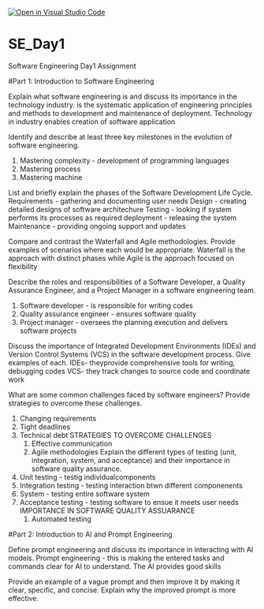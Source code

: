 [![Open in Visual Studio Code](https://classroom.github.com/assets/open-in-vscode-2e0aaae1b6195c2367325f4f02e2d04e9abb55f0b24a779b69b11b9e10269abc.svg)](https://classroom.github.com/online_ide?assignment_repo_id=18386363&assignment_repo_type=AssignmentRepo)
# SE_Day1
Software Engineering Day1 Assignment

#Part 1: Introduction to Software Engineering

Explain what software engineering is and discuss its importance in the technology industry.
is the systematic application of engineering principles and methods to development and maintenance of deployment. Technology in industry enables creation of software application

Identify and describe at least three key milestones in the evolution of software engineering.
1. Mastering complexity - development of programming languages
2. Mastering process
3. Mastering machine

List and briefly explain the phases of the Software Development Life Cycle.
Requirements - gathering and documenting user needs
Design - creating detailed designs of software architechure
Testing - looking if system performs its processes as required
deployment - releasing the system
Maintenance - providing ongoing support and updates 

Compare and contrast the Waterfall and Agile methodologies. Provide examples of scenarios where each would be appropriate.
Waterfall is the approach with distinct phases while Agile is the approach focused on flexibility

Describe the roles and responsibilities of a Software Developer, a Quality Assurance Engineer, and a Project Manager in a software engineering team.
1. Software developer - is responsible for writing codes
2. Quality assurance engineer - ensures software quality
3. Project manager - oversees the planning execution and delivers software projects

Discuss the importance of Integrated Development Environments (IDEs) and Version Control Systems (VCS) in the software development process. Give examples of each.
IDEs- theyprovide comprehensive tools for writing, debugging codes
VCS- they track changes to source code and coordinate work

What are some common challenges faced by software engineers? Provide strategies to overcome these challenges.
1. Changing requirements
2. Tight deadlines
3. Technical debt
   STRATEGIES TO OVERCOME CHALLENGES
   1. Effective communication
   2. Agile methodologies
Explain the different types of testing (unit, integration, system, and acceptance) and their importance in software quality assurance.
1. Unit testing - testig individualcomponents
2. Integration testing - testing interaction btwn different componenents
3. System - testing entire software system
4. Acceptance testing - testing software to ensue it meets user needs
   IMPORTANCE IN SOFTWARE QUALITY ASSUARANCE
   1. Automated testing

#Part 2: Introduction to AI and Prompt Engineering


Define prompt engineering and discuss its importance in interacting with AI models.
Prompt engineering - this is making the entered tasks and commands clear for AI to understand. The AI provides good skills 

Provide an example of a vague prompt and then improve it by making it clear, specific, and concise. Explain why the improved prompt is more effective.
